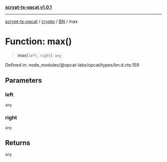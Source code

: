 [**scrypt-ts-opcat v1.0.1**](../../../../../README.md)

***

[scrypt-ts-opcat](../../../../../README.md) / [crypto](../../../README.md) / [BN](../README.md) / max

# Function: max()

> **max**(`left`, `right`): `any`

Defined in: node\_modules/@opcat-labs/opcat/types/bn.d.cts:159

## Parameters

### left

`any`

### right

`any`

## Returns

`any`
